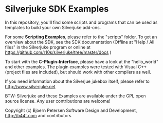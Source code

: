 Silverjuke SDK Examples
================================================================================

In this repository, you'll find some scripts and programs that can be used as
templates to build your own Silverjuke add-ons.

For some **Scripting Examples**, please refer to the "scripts" folder. To get an
overview about the SDK, see the SDK documentation (Offline at "Help / All files"
in the Silverjuke program or online at https://github.com/r10s/silverjuke/tree/master/docs )

To start with the **C-Plugin-Interface**, please have a look at the
"hello_world" and other examples.  The plugin examples were tested with
Visual C++ (project files are included), but should work with other compilers as
well.

If you need information about the Silverjue jukebox itself, please refer to
http://www.silverjuke.net

BTW: Silverjuke and these Examples are available under the GPL open source
license.  Any user contributions are welcome!


Copyright (c) Bjoern Petersen Software Design and Development,
http://b44t.com and contributors.

